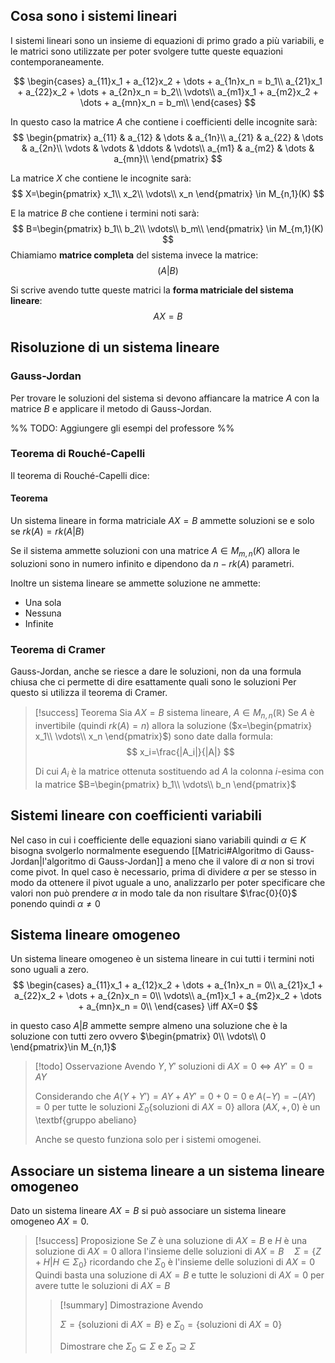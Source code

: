 ## Cosa sono i sistemi lineari
I sistemi lineari sono un insieme di equazioni di primo grado a più variabili, e le matrici sono utilizzate per poter svolgere tutte queste equazioni contemporaneamente.

$$
\begin{cases}
	a_{11}x_1 + a_{12}x_2 + \dots + a_{1n}x_n = b_1\\
	a_{21}x_1 + a_{22}x_2 + \dots + a_{2n}x_n = b_2\\
	\vdots\\
	a_{m1}x_1 + a_{m2}x_2 + \dots + a_{mn}x_n = b_m\\
\end{cases}
$$

In questo caso la matrice $A$ che contiene i coefficienti delle incognite sarà:
$$
    \begin{pmatrix}
        a_{11} & a_{12} & \dots & a_{1n}\\
        a_{21} & a_{22} & \dots & a_{2n}\\
        \vdots & \vdots & \ddots & \vdots\\
        a_{m1} & a_{m2} & \dots & a_{mn}\\
    \end{pmatrix}
$$

La matrice $X$ che contiene le incognite sarà:
$$
    X=\begin{pmatrix}
      x_1\\
      x_2\\
      \vdots\\
      x_n  
    \end{pmatrix} \in M_{n,1}(K)
$$

E la matrice $B$ che contiene i termini noti sarà:
$$
    B=\begin{pmatrix}
        b_1\\
        b_2\\
        \vdots\\
        b_m\\
    \end{pmatrix} \in M_{m,1}(K)
$$
Chiamiamo **matrice completa** del sistema invece la matrice:
$$
(A|B)
$$

Si scrive avendo tutte queste matrici la **forma matriciale del sistema lineare**:
$$
    AX=B
$$

## Risoluzione di un sistema lineare
### Gauss-Jordan
Per trovare le soluzioni del sistema si devono affiancare la matrice $A$ con la matrice $B$ e applicare il metodo di Gauss-Jordan.

%% TODO: Aggiungere gli esempi del professore %%

### Teorema di Rouché-Capelli

Il teorema di Rouché-Capelli dice:

#### Teorema 
Un sistema lineare in forma matriciale $AX=B$ ammette soluzioni se e solo se $rk(A)=rk(A|B)$

Se il sistema ammette soluzioni con una matrice $A\in M_{m,n}(K)$ allora le soluzioni sono in numero infinito e dipendono da $n-rk(A)$ parametri.

Inoltre un sistema lineare se ammette soluzione ne ammette:
- Una sola
- Nessuna
- Infinite

### Teorema di Cramer
Gauss-Jordan, anche se riesce a dare le soluzioni, non da una formula chiusa che ci permette di dire esattamente quali sono le soluzioni
Per questo si utilizza il teorema di Cramer.
> [!success] Teorema
> Sia $AX=B$ sistema lineare, $A\in M_{n,n}(\mathbb{R})$
> Se $A$ è invertibile (quindi $rk(A)=n$) allora la soluzione ($x=\begin{pmatrix} x_1\\ \vdots\\ x_n \end{pmatrix}$) sono date dalla formula:
> $$
> x_i=\frac{|A_i|}{|A|}
> $$
> 
> Di cui $A_i$ è la matrice ottenuta sostituendo ad $A$ la colonna $i$-esima con la matrice $B=\begin{pmatrix} b_1\\ \vdots\\ b_n \end{pmatrix}$

## Sistemi lineare con coefficienti variabili
Nel caso in cui i coefficiente delle equazioni siano variabili quindi $\alpha \in K$ bisogna svolgerlo normalmente eseguendo [[Matrici#Algoritmo di Gauss-Jordan|l'algoritmo di Gauss-Jordan]] a meno che il valore di $\alpha$ non si trovi come pivot. In quel caso è necessario, prima di dividere $\alpha$ per se stesso in modo da ottenere il pivot uguale a uno, analizzarlo per poter specificare che valori non può prendere $\alpha$ in modo tale da non risultare $\frac{0}{0}$ ponendo quindi $\alpha \neq 0$

## Sistema lineare omogeneo
Un sistema lineare omogeneo è un sistema lineare in cui tutti i termini noti sono uguali a zero.
$$
    \begin{cases}
        a_{11}x_1 + a_{12}x_2 + \dots + a_{1n}x_n = 0\\
        a_{21}x_1 + a_{22}x_2 + \dots + a_{2n}x_n = 0\\
        \vdots\\
        a_{m1}x_1 + a_{m2}x_2 + \dots + a_{mn}x_n = 0\\
    \end{cases} \iff AX=0
$$

in questo caso $A|B$ ammette sempre almeno una soluzione che è la soluzione con tutti zero ovvero $\begin{pmatrix} 0\\ \vdots\\ 0 \end{pmatrix}\in M_{n,1}$


> [!todo] Osservazione
> Avendo $Y,Y'$ soluzioni di $AX=0\iff AY'=0=AY$
>
> Considerando che $A(Y+Y')=AY+AY'=0+0=0$ e $A(-Y)=-(AY)=0$ per tutte le soluzioni $\Sigma_0\{\text{soluzioni di }AX=0\}$ allora $(AX, +, 0)$ è un \textbf{gruppo abeliano}
> 
> Anche se questo funziona solo per i sistemi omogenei.

## Associare un sistema lineare a un sistema lineare omogeneo

Dato un sistema lineare $AX=B$ si può associare un sistema lineare omogeneo $AX=0$.

> [!success] Proposizione
> Se $Z$ è una soluzione di $AX=B$ e $H$ è una soluzione di $AX=0$ allora l'insieme delle soluzioni di $AX=B\quad \Sigma=\{Z+H|H\in \Sigma_0\}$ ricordando che $\Sigma_0$ è l'insieme delle soluzioni di $AX=0$
> Quindi basta una soluzione di $AX=B$ e tutte le soluzioni di $AX=0$ per avere tutte le soluzioni di $AX=B$
> > [!summary] Dimostrazione
> > Avendo 
> >
> > $\Sigma = \{\text{soluzioni di } AX=B\}$ e $\Sigma_0=\{\text{soluzioni di } AX=0\}$ 
> > 
> > Dimostrare che $\Sigma_0 \subseteq \Sigma$ e $\Sigma_0 \supseteq \Sigma$

